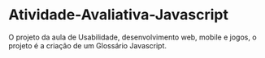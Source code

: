 # Atividade-Avaliativa-Javascript
O projeto da aula de Usabilidade, desenvolvimento web, mobile e jogos, o projeto é a criação de um Glossário Javascript.
